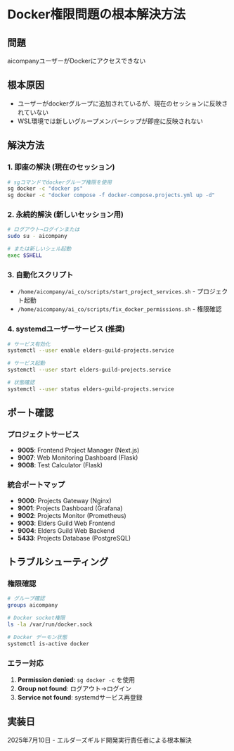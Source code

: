 # Docker権限問題の根本解決方法

## 問題
aicompanyユーザーがDockerにアクセスできない

## 根本原因
- ユーザーがdockerグループに追加されているが、現在のセッションに反映されていない
- WSL環境では新しいグループメンバーシップが即座に反映されない

## 解決方法

### 1. 即座の解決 (現在のセッション)
```bash
# sgコマンドでdockerグループ権限を使用
sg docker -c "docker ps"
sg docker -c "docker compose -f docker-compose.projects.yml up -d"
```

### 2. 永続的解決 (新しいセッション用)
```bash
# ログアウト→ログインまたは
sudo su - aicompany

# または新しいシェル起動
exec $SHELL
```

### 3. 自動化スクリプト
- `/home/aicompany/ai_co/scripts/start_project_services.sh` - プロジェクト起動
- `/home/aicompany/ai_co/scripts/fix_docker_permissions.sh` - 権限確認

### 4. systemdユーザーサービス (推奨)
```bash
# サービス有効化
systemctl --user enable elders-guild-projects.service

# サービス起動
systemctl --user start elders-guild-projects.service

# 状態確認
systemctl --user status elders-guild-projects.service
```

## ポート確認

### プロジェクトサービス
- **9005**: Frontend Project Manager (Next.js)
- **9007**: Web Monitoring Dashboard (Flask)
- **9008**: Test Calculator (Flask)

### 統合ポートマップ
- **9000**: Projects Gateway (Nginx)
- **9001**: Projects Dashboard (Grafana)
- **9002**: Projects Monitor (Prometheus)
- **9003**: Elders Guild Web Frontend
- **9004**: Elders Guild Web Backend
- **5433**: Projects Database (PostgreSQL)

## トラブルシューティング

### 権限確認
```bash
# グループ確認
groups aicompany

# Docker socket権限
ls -la /var/run/docker.sock

# Docker デーモン状態
systemctl is-active docker
```

### エラー対応
1. **Permission denied**: `sg docker -c` を使用
2. **Group not found**: ログアウト→ログイン
3. **Service not found**: systemdサービス再登録

## 実装日
2025年7月10日 - エルダーズギルド開発実行責任者による根本解決
